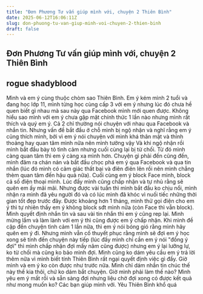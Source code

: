 ```yaml
---
title: "Đơn Phương Tư vấn giúp mình với, chuyện 2 Thiên Bình"
date: 2025-06-12T16:06:11Z
slug: don-phuong-tu-van-giup-minh-voi-chuyen-2-thien-binh
draft: false
---
```


## Đơn Phương Tư vấn giúp mình với, chuyện 2 Thiên Bình

## rogue shadyblood

Mình và em ý cùng thuộc chòm sao Thiên Bình. Em ý kém mình 2 tuổi và đang học lớp 11, mình từng học cùng cấp 3 với em ý nhưng lúc đó chưa hề quen biết gì nhau mà sau này qua Facebook mình mới quen được. Không hiểu sao mình với em ý chưa gặp mặt chính thức 1 lần nào nhưng mình rất thích và quý em ý. Cả 2 chỉ thường nói chuyện với nhau qua Facebook và nhắn tin. Nhưng vấn đề bắt đầu ở chỗ mình bị ngộ nhận và nghĩ rằng em ý cũng thích mình, bởi vì em ý nói chuyện với mình khá thân mật và thỉnh thoảng hay quan tâm mình nữa nên mình tưởng vậy  Và khi ngộ nhận rồi mình bắt đầu bày tỏ tình cảm nhưng cuối cùng lại bị từ chối. Từ đó mình càng quan tâm thì em ý càng xa mình hơn. Chuyện gì phải đến cũng đến, mình đâm ra chán nản và bắt đầu chọc phá em ý qua Facebook và qua tin nhắn (lúc đó mình có cảm giác thất bại và điên điên lên rồi nên mình chẳng thèm quan tâm đến hậu quả nữa). Cuối cùng em ý block Face mình, block cả số điện thoại mình. Lúc đấy mình cũng chấp nhận và tự nhủ rằng sẽ quên em ấy mãi mãi. Nhưng được vài tuần thì mình bắt đầu ko chịu nổi, mình nhận ra mình đã yêu người đó và có lúc mình đã khóc vì nuối tiếc những thời gian tốt đẹp trước đây. Được khoảng hơn 1 tháng, mình thử gọi điện cho em ý thì tự nhiên thấy em ý không block sđt mình nữa (còn Face thì vẫn block). Mình quyết định nhắn tin và sau vài tin nhắn thì em ý cũng rep lại. Mình mừng lắm và làm lành với em ý thì cũng được em ý chấp nhận. Khi mình đề cập đến chuyện tình cảm 1 lần nữa, thì em ý nói bóng gió rằng mình hãy quên em ý đi. Nhưng mình vẫn cố thuyết phục rằng mình sẽ đợi em ý học xong sẽ tính đến chuyện này tiếp (lúc đấy mình chỉ cần em ý nói "đồng ý đợi" thì mình chấp nhận đợi mấy năm cũng được) nhưng em ý lại lưỡng lự, ko từ chối mà cũng ko bảo mình đợi. Mình cũng ko dám yêu cầu em ý trả lời thêm nữa vì mình biết tính Thiên Bình rất ngại quyết định việc gì đấy. Giờ mình và em ý ko còn được như trước nữa. Mình chỉ dám nhắn tin chúc thế này thế kia thôi, chứ ko dám bắt chuyện. Giờ mình phải làm thế nào? Mình yêu em ý mất rồi và sẵn sàng đợi nhưng liệu chờ đợi xong có được kết quả như mong muốn ko? Các bạn giúp mình với. Yêu Thiên Bình khổ quá